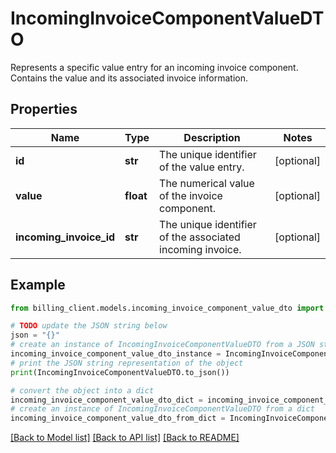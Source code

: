 # IncomingInvoiceComponentValueDTO

Represents a specific value entry for an incoming invoice component.  Contains the value and its associated invoice information.

## Properties

Name | Type | Description | Notes
------------ | ------------- | ------------- | -------------
**id** | **str** | The unique identifier of the value entry. | [optional] 
**value** | **float** | The numerical value of the invoice component. | [optional] 
**incoming_invoice_id** | **str** | The unique identifier of the associated incoming invoice. | [optional] 

## Example

```python
from billing_client.models.incoming_invoice_component_value_dto import IncomingInvoiceComponentValueDTO

# TODO update the JSON string below
json = "{}"
# create an instance of IncomingInvoiceComponentValueDTO from a JSON string
incoming_invoice_component_value_dto_instance = IncomingInvoiceComponentValueDTO.from_json(json)
# print the JSON string representation of the object
print(IncomingInvoiceComponentValueDTO.to_json())

# convert the object into a dict
incoming_invoice_component_value_dto_dict = incoming_invoice_component_value_dto_instance.to_dict()
# create an instance of IncomingInvoiceComponentValueDTO from a dict
incoming_invoice_component_value_dto_from_dict = IncomingInvoiceComponentValueDTO.from_dict(incoming_invoice_component_value_dto_dict)
```
[[Back to Model list]](../README.md#documentation-for-models) [[Back to API list]](../README.md#documentation-for-api-endpoints) [[Back to README]](../README.md)


